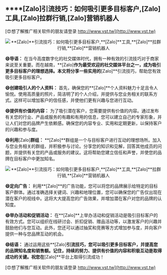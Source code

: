 ## ****[Zalo]**引流技巧：如何吸引更多目标客户,**[Zalo]**工具,**[Zalo]**拉群行销,**[Zalo]**营销机器人**

[😍想了解推广相关软件的朋友请登录 http://www.vst.tw](http://www.vst.tw)

 <center><img src="https://vst.tw/MP4/tuiguang/png/8.png" alt="**[Zalo]**引流技巧：如何吸引更多目标客户,**[Zalo]**工具,**[Zalo]**拉群行销,**[Zalo]**营销机器人"></center>

**😄导语：**
在当今高度数字化的社交媒体时代，拥有一种有效的引流技巧对于商家来说至关重要。而在越南，**[Zalo]**作为最受欢迎的社交媒体平台之一，成为吸引更多目标客户的理想选择。本文将分享一些实用的**[Zalo]**引流技巧，帮助您有效吸引更多目标客户。

**😄创建吸引人的个人资料：**
首先，确保您的**[Zalo]**个人资料魅力十足且令人愉悦。使用高质量的照片，简洁明了的个人介绍，并提供与您业务相关的联系方式。这样可以增加客户的信任感，并使他们更有兴趣与您进行互动。

**😄提供有价值的内容：**
为了吸引潜在客户，您需要提供有价值的内容。通过发布有关您的行业、产品或服务的有趣和有用的信息，您可以建立自己的专家形象，并让人们对您的品牌产生依赖感。确保您的内容专业、实用和定期更新，以保持客户的兴趣和参与度。

**😄利用**[Zalo]**群组：**
**[Zalo]**群组是一个与目标客户进行互动的理想场所。加入与您业务相关的群组，并积极参与讨论。分享您的知识和见解，回答其他成员的问题，并提供有关您的产品或服务的建议。这将帮助您建立信任和声誉，并使您的品牌在目标客户中更加知名。

 <center><img src="https://vst.tw/MP4/tuiguang/png/8.png" alt="**[Zalo]**引流技巧：如何吸引更多目标客户,**[Zalo]**工具,**[Zalo]**拉群行销,**[Zalo]**营销机器人"></center>

**😄定向广告：**
利用**[Zalo]**的广告功能，您可以将您的品牌展示给特定的目标客户群体。通过准确选择关键词、兴趣和地理位置，您可以确保您的广告仅出现在潜在客户的视线中。这将大大提高您的广告效果，并增加潜在客户对您的品牌的认知度。

**😄举办活动和促销活动：**
在**[Zalo]**上举办活动和促销活动是吸引目标客户的有效方式。您可以组织在线研讨会、折扣促销、赠品活动等，以激发客户的兴趣并鼓励他们与您互动。此外，您还可以通过抽奖和竞赛等方式增加参与度，并向客户提供一种与您品牌互动的机会。

**😄结语：**
通过运用这些**[Zalo]**引流技巧，您可以吸引更多目标客户，并提高您的品牌知名度和销售额。记住，持续的努力、提供有价值的内容和积极互动是取得成功的关键。祝您在**[Zalo]**平台上取得引流成功！

[😍想了解推广相关软件的朋友请登录 http://www.vst.tw](http://www.vst.tw)




